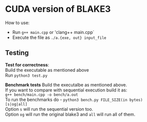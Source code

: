 # CUDA version of BLAKE3

How to use:  
* Run `g++ main.cpp` or 'clang++ main.cpp`
* Execute the file as `./a.{exe, out} input_file`

## Testing
**Test for correctness**:  
Build the executable as mentioned above  
Run `python3 test.py`  

**Benchmark tests**
Build the executalbe as mentioned above.  
If you want to compare with sequential execution build it as:  
`g++ bench/main.cpp -o bench/a.out`  
To run the benchmarks do - `python3 bench.py FILE_SIZE(in bytes) [s|og|all]`  
Option `s` will run the sequential version too.  
Option `og` will run the original blake3 and `all` will run all of them.